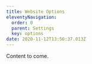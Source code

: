 ```yaml
---
title: Website Options
eleventyNavigation:
  order: 0
  parent: Settings
  key: options
date: 2020-11-12T13:56:37.013Z
---
```

Content to come.